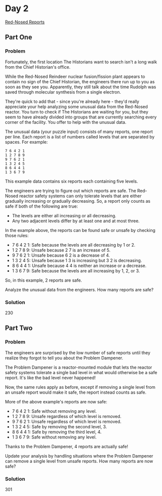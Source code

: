 # Day 2

[Red-Nosed Reports](https://adventofcode.com/2024/day/2)

## Part One

### Problem

Fortunately, the first location The Historians want to search isn't a long walk from the Chief Historian's office.

While the Red-Nosed Reindeer nuclear fusion/fission plant appears to contain no sign of the Chief Historian, the engineers there run up to you as soon as they see you. Apparently, they still talk about the time Rudolph was saved through molecular synthesis from a single electron.

They're quick to add that - since you're already here - they'd really appreciate your help analyzing some unusual data from the Red-Nosed reactor. You turn to check if The Historians are waiting for you, but they seem to have already divided into groups that are currently searching every corner of the facility. You offer to help with the unusual data.

The unusual data (your puzzle input) consists of many reports, one report per line. Each report is a list of numbers called levels that are separated by spaces. For example:

```
7 6 4 2 1
1 2 7 8 9
9 7 6 2 1
1 3 2 4 5
8 6 4 4 1
1 3 6 7 9
```

This example data contains six reports each containing five levels.

The engineers are trying to figure out which reports are safe. The Red-Nosed reactor safety systems can only tolerate levels that are either gradually increasing or gradually decreasing. So, a report only counts as safe if both of the following are true:

-   The levels are either all increasing or all decreasing.
-   Any two adjacent levels differ by at least one and at most three.

In the example above, the reports can be found safe or unsafe by checking those rules:

-   7 6 4 2 1: Safe because the levels are all decreasing by 1 or 2.
-   1 2 7 8 9: Unsafe because 2 7 is an increase of 5.
-   9 7 6 2 1: Unsafe because 6 2 is a decrease of 4.
-   1 3 2 4 5: Unsafe because 1 3 is increasing but 3 2 is decreasing.
-   8 6 4 4 1: Unsafe because 4 4 is neither an increase or a decrease.
-   1 3 6 7 9: Safe because the levels are all increasing by 1, 2, or 3.

So, in this example, 2 reports are safe.

Analyze the unusual data from the engineers. How many reports are safe?

### Solution

230

## Part Two

### Problem

The engineers are surprised by the low number of safe reports until they realize they forgot to tell you about the Problem Dampener.

The Problem Dampener is a reactor-mounted module that lets the reactor safety systems tolerate a single bad level in what would otherwise be a safe report. It's like the bad level never happened!

Now, the same rules apply as before, except if removing a single level from an unsafe report would make it safe, the report instead counts as safe.

More of the above example's reports are now safe:

-   7 6 4 2 1: Safe without removing any level.
-   1 2 7 8 9: Unsafe regardless of which level is removed.
-   9 7 6 2 1: Unsafe regardless of which level is removed.
-   1 3 2 4 5: Safe by removing the second level, 3.
-   8 6 4 4 1: Safe by removing the third level, 4.
-   1 3 6 7 9: Safe without removing any level.

Thanks to the Problem Dampener, 4 reports are actually safe!

Update your analysis by handling situations where the Problem Dampener can remove a single level from unsafe reports. How many reports are now safe?

### Solution

301
